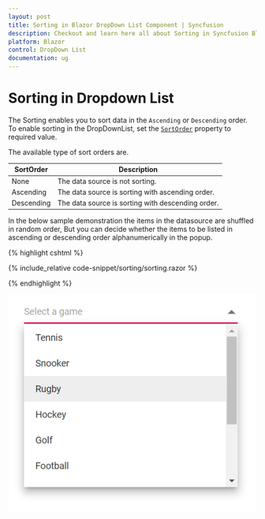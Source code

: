```yaml
---
layout: post
title: Sorting in Blazor DropDown List Component | Syncfusion
description: Checkout and learn here all about Sorting in Syncfusion Blazor DropDown List component and more.
platform: Blazor
control: DropDown List
documentation: ug
---
```


# Sorting in Dropdown List

The Sorting enables you to sort data in the `Ascending` or `Descending` order. To enable sorting in the DropDownList, set the [`SortOrder`](https://help.syncfusion.com/cr/blazor/Syncfusion.Blazor.DropDowns.SfDropDownBase-1.html#Syncfusion_Blazor_DropDowns_SfDropDownBase_1_SortOrder) property to required value. 

The available type of sort orders are.

SortOrder     | Description
------------ | -------------
  None       | The data source is not sorting.
  Ascending     | The data source is sorting with ascending order.
  Descending      | The data source is sorting with descending order.

In the below sample demonstration the items in the datasource are shuffled in random order, But you can decide whether the items to be listed in ascending or descending order alphanumerically in the popup.

{% highlight cshtml %}

{% include_relative code-snippet/sorting/sorting.razor %}

{% endhighlight %}

![Blazor DropDownList with sortOrder descending](./images/sorting/blazor_dropdown_sorting.png)
